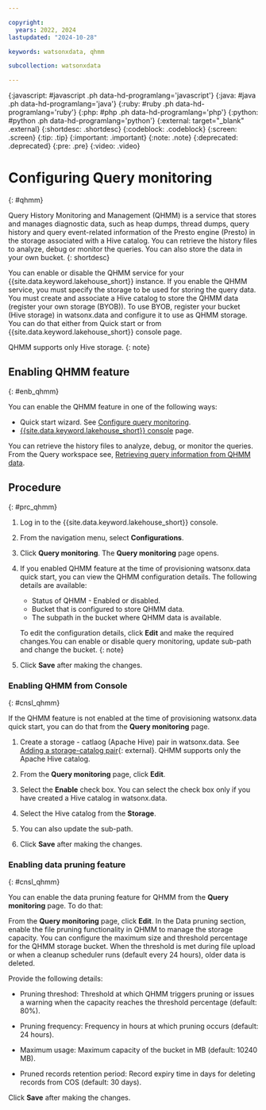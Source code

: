 ```yaml
---

copyright:
  years: 2022, 2024
lastupdated: "2024-10-28"

keywords: watsonxdata, qhmm

subcollection: watsonxdata

---
```


{:javascript: #javascript .ph data-hd-programlang='javascript'}
{:java: #java .ph data-hd-programlang='java'}
{:ruby: #ruby .ph data-hd-programlang='ruby'}
{:php: #php .ph data-hd-programlang='php'}
{:python: #python .ph data-hd-programlang='python'}
{:external: target="_blank" .external}
{:shortdesc: .shortdesc}
{:codeblock: .codeblock}
{:screen: .screen}
{:tip: .tip}
{:important: .important}
{:note: .note}
{:deprecated: .deprecated}
{:pre: .pre}
{:video: .video}

# Configuring Query monitoring
{: #qhmm}

Query History Monitoring and Management (QHMM) is a service that stores and manages diagnostic data, such as  heap dumps, thread dumps, query history and query event-related information of the Presto engine (Presto) in the storage associated with a Hive catalog. You can retrieve the history files to analyze, debug or monitor the queries. You can also store the data in your own bucket.
{: shortdesc}

You can enable or disable the QHMM service for your {{site.data.keyword.lakehouse_short}} instance. If you enable the QHMM service, you must specify the storage to be used for storing the query data.
You must create and associate a Hive catalog to store the QHMM data (register your own storage (BYOB)). To use BYOB, register your bucket (Hive storage) in watsonx.data and configure it to use as QHMM storage. You can do that either from Quick start or from {{site.data.keyword.lakehouse_short}} console page.

QHMM supports only Hive storage.
{: note}

## Enabling QHMM feature
{: #enb_qhmm}

You can enable the QHMM feature in one of the following ways:

* Quick start wizard. See [Configure query monitoring](https://cloud.ibm.com/docs/watsonxdata?topic=watsonxdata-quick_start#qs_montr).
* [{{site.data.keyword.lakehouse_short}} console](#cnsl_qhmm) page.

You can retrieve the history files to analyze, debug, or monitor the queries. From the Query workspace see, [Retrieving query information from QHMM data]({{site.data.keyword.ref-ret_qhmm-link}}).


## Procedure
{: #prc_qhmm}


1. Log in to the {{site.data.keyword.lakehouse_short}} console.
2. From the navigation menu, select **Configurations**.
3. Click **Query monitoring**. The **Query monitoring** page opens.
4. If you enabled QHMM feature at the time of provisioning watsonx.data quick start, you can view the QHMM configuration details. The following details are available:
    * Status of QHMM - Enabled or disabled.
    * Bucket that is configured to store QHMM data.
    * The subpath in the bucket where QHMM data is available.

   To edit the configuration details, click **Edit** and make the required changes.You can enable or disable query monitoring, update sub-path and change the bucket.
   {: note}

5. Click **Save** after making the changes.

### Enabling QHMM from Console
{: #cnsl_qhmm}

If the QHMM feature is not enabled at the time of provisioning watsonx.data quick start, you can do that from the **Query monitoring** page.

1. Create a storage - catlaog (Apache Hive) pair in watsonx.data. See [Adding a storage-catalog pair]({{site.data.keyword.ref-reg_bucket-link}}){: external}. QHMM supports only the Apache Hive catalog.

2. From the **Query monitoring** page, click **Edit**.

3. Select the **Enable** check box. You can select the check box only if you have created a Hive catalog in watsonx.data.

4. Select the Hive catalog from the **Storage**.

5. You can also update the sub-path.

6. Click **Save** after making the changes.


### Enabling data pruning feature
{: #cnsl_qhmm}

You can enable the data pruning feature for QHMM from the **Query monitoring** page. To do that:

From the **Query monitoring** page, click **Edit**. In the Data pruning section, enable the file pruning functionality in QHMM to manage the storage capacity. You can configure the maximum size and threshold percentage for the QHMM storage bucket. When the threshold is met during file upload or when a cleanup scheduler runs (default every 24 hours), older data is deleted.

Provide the following details:

   * Pruning threshod: Threshold at which QHMM triggers pruning or issues a warning when the capacity reaches the threshold percentage (default: 80%).

   * Pruning frequency: Frequency in hours at which pruning occurs (default: 24 hours).

   * Maximum usage: Maximum capacity of the bucket in MB (default: 10240 MB).

   * Pruned records retention period: Record expiry time in days for deleting records from COS (default: 30 days).


Click **Save** after making the changes.
